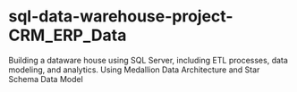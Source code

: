 # sql-data-warehouse-project-CRM_ERP_Data
Building a dataware house using SQL Server, including ETL processes, data modeling, and analytics. Using Medallion Data Architecture and Star Schema Data Model
